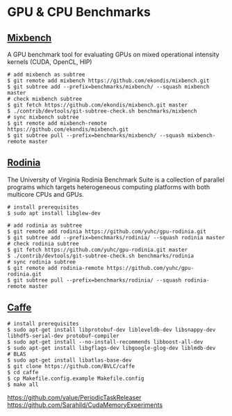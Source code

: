 # GPU & CPU Benchmarks

## [Mixbench](https://github.com/ekondis/mixbench)
A GPU benchmark tool for evaluating GPUs on mixed operational intensity kernels (CUDA, OpenCL, HIP)
```shell
# add mixbench as subtree
$ git remote add mixbench https://github.com/ekondis/mixbench.git
$ git subtree add --prefix=benchmarks/mixbench/ --squash mixbench master
# check mixbench subtree
$ git fetch https://github.com/ekondis/mixbench.git master
$ ./contrib/devtools/git-subtree-check.sh benchmarks/mixbench
# sync mixbench subtree
$ git remote add mixbench-remote https://github.com/ekondis/mixbench.git
$ git subtree pull --prefix=benchmarks/mixbench/ --squash mixbench-remote master
```


## [Rodinia](https://github.com/yuhc/gpu-rodinia.git)
The University of Virginia Rodinia Benchmark Suite is a collection of parallel programs which targets heterogeneous computing platforms with both multicore CPUs and GPUs.
```shell
# install prerequisites
$ sudo apt install libglew-dev

# add rodinia as subtree
$ git remote add rodinia https://github.com/yuhc/gpu-rodinia.git
$ git subtree add --prefix=benchmarks/rodinia/ --squash rodinia master
# check rodinia subtree
$ git fetch https://github.com/yuhc/gpu-rodinia.git master
$ ./contrib/devtools/git-subtree-check.sh benchmarks/rodinia
# sync rodinia subtree
$ git remote add rodinia-remote https://github.com/yuhc/gpu-rodinia.git
$ git subtree pull --prefix=benchmarks/rodinia/ --squash rodinia-remote master
```


## [Caffe](https://github.com/BVLC/caffe)
```shell
# install prerequisites
$ sudo apt-get install libprotobuf-dev libleveldb-dev libsnappy-dev libhdf5-serial-dev protobuf-compiler
$ sudo apt-get install --no-install-recommends libboost-all-dev
$ sudo apt-get install libgflags-dev libgoogle-glog-dev liblmdb-dev
# BLAS
$ sudo apt-get install libatlas-base-dev
$ git clone https://github.com/BVLC/caffe
$ cd caffe
$ cp Makefile.config.example Makefile.config
$ make all
```

https://github.com/yalue/PeriodicTaskReleaser
https://github.com/Sarahild/CudaMemoryExperiments

